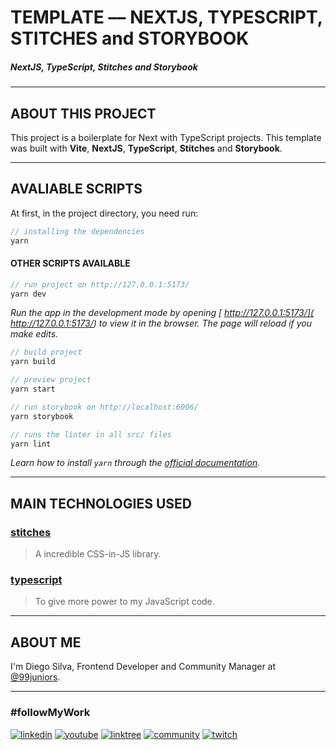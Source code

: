 # TEMPLATE –– NEXTJS, TYPESCRIPT, STITCHES and STORYBOOK

##### NextJS, TypeScript, Stitches and Storybook

---

## ABOUT THIS PROJECT

This project is a boilerplate for Next with TypeScript projects. This template was built with **Vite**, **NextJS**, **TypeScript**, **Stitches** and **Storybook**.

---

## AVALIABLE SCRIPTS

At first, in the project directory, you need run:

```jsx
// installing the dependencies
yarn
```

#### OTHER SCRIPTS AVAILABLE

```jsx
// run project on http://127.0.0.1:5173/
yarn dev
```

_Run the app in the development mode by opening [ http://127.0.0.1:5173/]( http://127.0.0.1:5173/) to view it in the browser. The page will reload if you make edits._

```jsx
// build project
yarn build
```

```jsx
// preview project
yarn start
```

```jsx
// run storybook on http://localhost:6006/
yarn storybook
```

```jsx
// runs the linter in all src/ files
yarn lint
```

_Learn how to install `yarn` through the [official documentation](https://yarnpkg.com/pt-BR/docs/install)._

---

## MAIN TECHNOLOGIES USED

### [stitches](https://stitches.dev/)
> A incredible CSS-in-JS library.

### [typescript](https://www.typescriptlang.org/)
> To give more power to my JavaScript code.

---

## ABOUT ME

I'm Diego Silva, Frontend Developer and Community Manager at [@99juniors](https://github.com/99juniors).

---

### #followMyWork

[![linkedin](https://img.shields.io/badge/linkedin-@diegosilvatech-0e76a8?style=for-the-badge&logo=linkedin&logoColor=%230e76a8)](https://linkedin.com/in/diegosilvatech)
[![youtube](https://img.shields.io/badge/youtube-@diegosilvatech-cc0000?style=for-the-badge&logo=youtube&logoColor=%23cc0000)](https://www.youtube.com/channel/UCECVV8ODiaQtur7EyS73i1g/videos)
[![linktree](https://img.shields.io/badge/linktree-@diegosilvatech-11c76f?style=for-the-badge&logo=linktree)](https://linktr.ee/diegosilvatech)
[![community](https://img.shields.io/badge/community-@99juniors-5865f2?style=for-the-badge&logo=discord&logoColor=%235865f2)](https://discord.com/invite/P5YmPENeqd)
[![twitch](https://img.shields.io/badge/twitch-@diegosilvatech-6441a5?style=for-the-badge&logo=twitch)](https://www.twitch.tv/diegosilvatech)